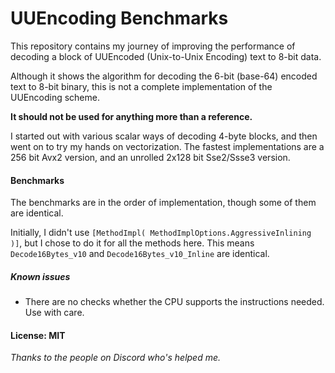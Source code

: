 ﻿# UUEncoding Benchmarks

This repository contains my journey of improving the performance of decoding
a block of UUEncoded (Unix-to-Unix Encoding) text to 8-bit data.

Although it shows the algorithm for decoding the 6-bit (base-64) encoded text to 8-bit binary, 
this is not a complete implementation of the UUEncoding scheme. 

**It should not be used for anything more than a reference.**

I started out with various scalar ways of decoding 4-byte blocks, and then went on to try my hands on vectorization. 
The fastest implementations are a 256 bit Avx2 version, and an unrolled 2x128 bit Sse2/Ssse3 version.


#### Benchmarks

The benchmarks are in the order of implementation, though some of them are identical.

Initially, I didn't use `[MethodImpl( MethodImplOptions.AggressiveInlining )]`, 
but I chose to do it for all the methods here. 
This means `Decode16Bytes_v10` and `Decode16Bytes_v10_Inline` are identical. 

##### Known issues
- There are no checks whether the CPU supports the instructions needed. Use with care.

#### License: MIT

*Thanks to the people on Discord who's helped me.*